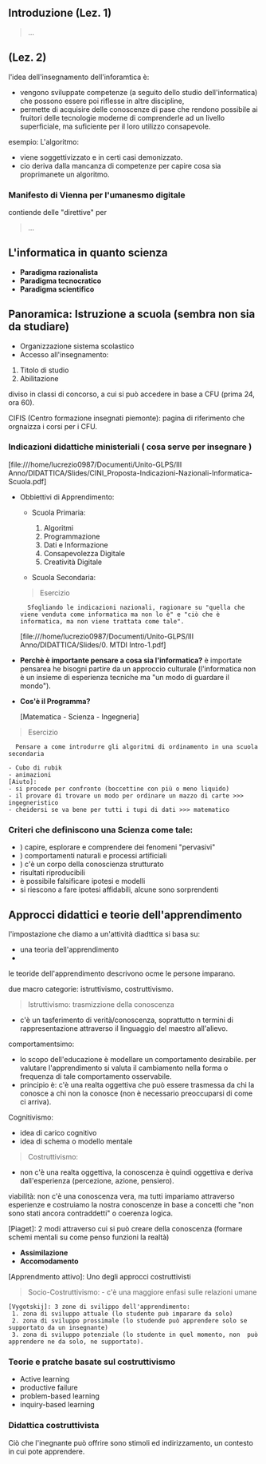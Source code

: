 ## Introduzione (Lez. 1)

>...

## (Lez. 2)

l'idea dell'insegnamento dell'inforamtica è:
  - vengono sviluppate competenze (a seguito dello studio dell'informatica) che possono essere poi riflesse in altre discipline,
  - permette di acquisire delle conoscenze di pase che rendono possibile ai fruitori delle tecnologie moderne di comprenderle ad un livello superficiale, ma suficiente per il loro utilizzo consapevole.

esempio: L'algoritmo:
 - viene soggettivizzato e in certi casi demonizzato.
 - cio deriva dalla mancanza di competenze per capire cosa sia proprimanete un algoritmo.

### Manifesto di Vienna per l'umanesmo digitale
contiende delle "direttive" per
 > ...

## L'informatica in quanto scienza
 - __Paradigma razionalista__
 - __Paradigma tecnocratico__
 - __Paradigma scientifico__

## Panoramica: Istruzione a scuola (sembra non sia da studiare)

 - Organizzazione sistema scolastico
 - Accesso all'insegnamento:
  1. Titolo di studio
  2. Abilitazione

 diviso in classi di concorso, a cui si può accedere in base a CFU (prima 24, ora 60).

 CIFIS (Centro formazione insegnati piemonte): pagina di riferimento che orgnaizza i corsi per i CFU.

### Indicazioni didattiche ministeriali ( cosa serve per insegnare )
  [file:///home/lucrezio0987/Documenti/Unito-GLPS/III Anno/DIDATTICA/Slides/CINI_Proposta-Indicazioni-Nazionali-Informatica-Scuola.pdf]

  - Obbiettivi di Apprendimento:

    + Scuola Primaria:
      1. Algoritmi
      2. Programmazione
      3. Dati e Informazione
      4. Consapevolezza Digitale
      5. Creatività Digitale

    + Scuola Secondaria:


    > Esercizio
    ```
      Sfogliando le indicazioni nazionali, ragionare su "quella che viene venduta come informatica ma non lo è" e "ciò che è informatica, ma non viene trattata come tale".
      ```
    [file:///home/lucrezio0987/Documenti/Unito-GLPS/III Anno/DIDATTICA/Slides/0. MTDI Intro-1.pdf]

  - **Perchè è importante pensare a cosa sia l'informatica?**
    è importate pensarea he bisogni partire da un approccio culturale (l'informatica non è un insieme di esperienza tecniche ma "un modo di guardare il mondo").

  - **Cos'è il Programma?**

    [Matematica - Scienza - Ingegneria]

 > Esercizio
  ```
    Pensare a come introdurre gli algoritmi di ordinamento in una scuola secondaria
  ```
    - Cubo di rubik
    - animazioni
    [Aiuto]:
    - si procede per confronto (boccettine con più o meno liquido)
    - il provare di trovare un modo per ordinare un mazzo di carte >>> ingegneristico
    - cheidersi se va bene per tutti i tupi di dati >>> matematico

### Criteri che definiscono una Scienza come tale:
 - ) capire, esplorare e comprendere dei fenomeni "pervasivi"
 - ) comportamenti naturali e processi artificiali
 - ) c'è un corpo della conoscienza strutturato
 - risultati riproducibili
 - è possibile falsificare ipotesi e modelli
 - si riescono a fare ipotesi affidabili, alcune sono sorprendenti


## Approcci didattici e teorie dell'apprendimento

l'impostazione che diamo a un'attività diadttica si basa su:
- una teoria dell'apprendimento
-

le teoride dell'apprendimento descrivono ocme le persone imparano.

due macro categorie: istruttivismo, costruttivismo.

  > Istruttivismo: trasmizzione della conoscenza
   - c'è un tasferimento di verità/conoscenza, soprattutto n termini di rappresentazione attraverso il linguaggio del maestro all'alievo.

  comportamentsimo:
   - lo scopo dell'educazione è modellare un comportamento desirabile. per valutare l'apprendimento si valuta il cambiamento nella forma o frequenza di tale comportamento osservabile.
   - principio è: c'è una realta oggettiva che può essere trasmessa da chi la conosce a chi non la conosce (non è necessario preoccuparsi di come ci arriva).

  Cognitivismo:
   - idea di carico cognitivo
   - idea di schema o modello mentale

  > Costruttivismo:
   - non c'è una realta oggettiva, la conoscenza è quindi oggettiva e deriva dall'esperienza (percezione, azione, pensiero).

   viabilità: non c'è una conoscenza vera, ma tutti impariamo attraverso esperienze e costruiamo la nostra conoscenze in base a concetti che "non sono stati ancora contraddetti" o coerenza logica.

  [Piaget]: 2 modi attraverso cui si può creare della conoscenza (formare schemi mentali su come penso funzioni la realtà)
   - **Assimilazione**
   - **Accomodamento**

   [Apprendmento attivo]: Uno degli approcci costruttivisti

   > Socio-Costruttivismo:
    - c'è una maggiore enfasi sulle relazioni umane

    [Vygotskij]: 3 zone di svilippo dell'apprendimento:
     1. zona di sviluppo attuale (lo studente può imparare da solo)
     2. zona di sviluppo prossimale (lo studende può apprendere solo se supportato da un insegnante)
     3. zona di sviluppo potenziale (lo studente in quel momento, non  può apprendere ne da solo, ne supportato).

### Teorie e pratche basate sul costruttivismo
  - Active learning
  - productive failure
  - problem-based learning
  - inquiry-based learning


### Didattica costruttivista
  Ciò che l'inegnante può offrire sono stimoli ed indirizzamento, un contesto in cui pote apprendere.

